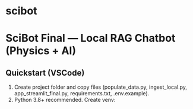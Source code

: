 # scibot
# SciBot Final — Local RAG Chatbot (Physics + AI)

## Quickstart (VSCode)

1. Create project folder and copy files (populate_data.py, ingest_local.py, app_streamlit_final.py, requirements.txt, .env.example).
2. Python 3.8+ recommended. Create venv:
